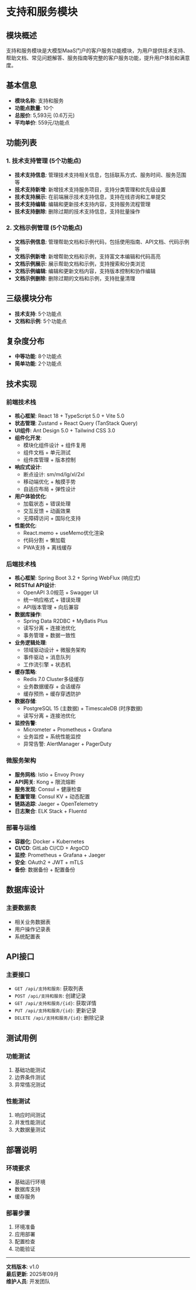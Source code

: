# 支持和服务模块

## 模块概述
支持和服务模块是大模型MaaS门户的客户服务功能模块，为用户提供技术支持、帮助文档、常见问题解答、服务指南等完整的客户服务功能，提升用户体验和满意度。

## 基本信息
- **模块名称**: 支持和服务
- **功能点数量**: 10个
- **总报价**: 5,593元 (0.6万元)
- **平均单价**: 559元/功能点

## 功能列表

### 1. 技术支持管理 (5个功能点)
- **技术支持信息**: 管理技术支持相关信息，包括联系方式、服务时间、服务范围等
- **技术支持新增**: 新增技术支持服务项目，支持分类管理和优先级设置
- **技术支持展示**: 在前端展示技术支持信息，支持在线咨询和工单提交
- **技术支持编辑**: 编辑和更新技术支持内容，支持服务流程管理
- **技术支持删除**: 删除过期的技术支持信息，支持批量操作

### 2. 文档示例管理 (5个功能点)
- **文档示例信息**: 管理帮助文档和示例代码，包括使用指南、API文档、代码示例等
- **文档示例新增**: 新增帮助文档和示例，支持富文本编辑和代码高亮
- **文档示例展示**: 展示帮助文档和示例，支持搜索和分类浏览
- **文档示例编辑**: 编辑和更新文档内容，支持版本控制和协作编辑
- **文档示例删除**: 删除过期的文档和示例，支持批量清理

## 三级模块分布

- **技术支持**: 5个功能点
- **文档和示例**: 5个功能点

## 复杂度分布

- **中等功能**: 8个功能点
- **简单功能**: 2个功能点

## 技术实现

### 前端技术栈
- **核心框架**: React 18 + TypeScript 5.0 + Vite 5.0
- **状态管理**: Zustand + React Query (TanStack Query)
- **UI组件**: Ant Design 5.0 + Tailwind CSS 3.0
- **组件化开发**: 
  - 模块化组件设计 + 组件复用
  - 组件文档 + 单元测试
  - 组件库管理 + 版本控制
- **响应式设计**: 
  - 断点设计: sm/md/lg/xl/2xl
  - 移动端优化 + 触摸手势
  - 自适应布局 + 弹性设计
- **用户体验优化**:
  - 加载状态 + 错误处理
  - 交互反馈 + 动画效果
  - 无障碍访问 + 国际化支持
- **性能优化**:
  - React.memo + useMemo优化渲染
  - 代码分割 + 懒加载
  - PWA支持 + 离线缓存

### 后端技术栈
- **核心框架**: Spring Boot 3.2 + Spring WebFlux (响应式)
- **RESTful API设计**: 
  - OpenAPI 3.0规范 + Swagger UI
  - 统一响应格式 + 错误处理
  - API版本管理 + 向后兼容
- **数据库操作**: 
  - Spring Data R2DBC + MyBatis Plus
  - 读写分离 + 连接池优化
  - 事务管理 + 数据一致性
- **业务逻辑处理**: 
  - 领域驱动设计 + 微服务架构
  - 事件驱动 + 消息队列
  - 工作流引擎 + 状态机
- **缓存策略**: 
  - Redis 7.0 Cluster多级缓存
  - 业务数据缓存 + 会话缓存
  - 缓存预热 + 缓存穿透防护
- **数据存储**: 
  - PostgreSQL 15 (主数据) + TimescaleDB (时序数据)
  - 读写分离 + 连接池优化
- **监控告警**: 
  - Micrometer + Prometheus + Grafana
  - 业务监控 + 系统性能监控
  - 异常告警: AlertManager + PagerDuty

### 微服务架构
- **服务网格**: Istio + Envoy Proxy
- **API网关**: Kong + 限流熔断
- **服务发现**: Consul + 健康检查
- **配置管理**: Consul KV + 动态配置
- **链路追踪**: Jaeger + OpenTelemetry
- **日志聚合**: ELK Stack + Fluentd

### 部署与运维
- **容器化**: Docker + Kubernetes
- **CI/CD**: GitLab CI/CD + ArgoCD
- **监控**: Prometheus + Grafana + Jaeger
- **安全**: OAuth2 + JWT + mTLS
- **备份**: 数据备份 + 配置备份

## 数据库设计

### 主要数据表
- 相关业务数据表
- 用户操作记录表
- 系统配置表

## API接口

### 主要接口
- `GET /api/支持和服务`: 获取列表
- `POST /api/支持和服务`: 创建记录
- `GET /api/支持和服务/{id}`: 获取详情
- `PUT /api/支持和服务/{id}`: 更新记录
- `DELETE /api/支持和服务/{id}`: 删除记录

## 测试用例

### 功能测试
1. 基础功能测试
2. 边界条件测试
3. 异常情况测试

### 性能测试
1. 响应时间测试
2. 并发性能测试
3. 大数据量测试

## 部署说明

### 环境要求
- 基础运行环境
- 数据库支持
- 缓存服务

### 部署步骤
1. 环境准备
2. 应用部署
3. 配置检查
4. 功能验证

---

**文档版本**: v1.0  
**最后更新**: 2025年09月  
**维护人员**: 开发团队
